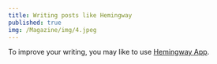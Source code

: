 ```yaml
---
title: Writing posts like Hemingway
published: true
img: /Magazine/img/4.jpeg
---
```


To improve your writing, you may like to use [Hemingway App](https://hemingwayapp.com/).
